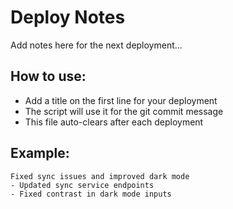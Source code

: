 # Deploy Notes

Add notes here for the next deployment...

## How to use:
- Add a title on the first line for your deployment
- The script will use it for the git commit message
- This file auto-clears after each deployment

## Example:
```
Fixed sync issues and improved dark mode
- Updated sync service endpoints
- Fixed contrast in dark mode inputs
```